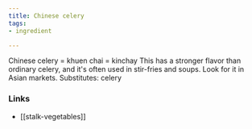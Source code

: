 ```yaml
---
title: Chinese celery
tags:
- ingredient

---
```

Chinese celery = khuen chai = kinchay This has a stronger flavor than ordinary celery, and it's often used in stir-fries and soups. Look for it in Asian markets. Substitutes: celery

### Links

* [[stalk-vegetables]]

